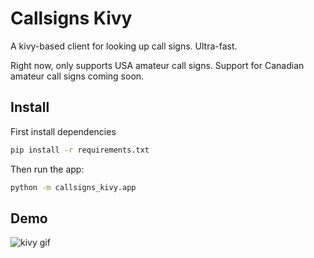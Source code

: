 # Callsigns Kivy

A kivy-based client for looking up call signs. Ultra-fast.

Right now, only supports USA amateur call signs. Support for Canadian amateur call signs coming soon.

## Install

First install dependencies
```bash
pip install -r requirements.txt
```

Then run the app:

```bash
python -m callsigns_kivy.app
```



## Demo

![kivy gif](https://user-images.githubusercontent.com/15212758/230698189-7d029842-6860-4def-b5fb-547992a08d8d.gif)
